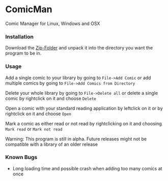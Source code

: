 # ComicMan
Comic Manager for Linux, Windows and OSX

### Installation

Download the [Zip-Folder](https://github.com/Lofter1/ComicMan/releases/latest) and unpack it into the directory you want the program to be in.

### Usage
Add a single comic to your library by going to 
`File->Add Comic`
or add multiple comics by going to
`File->Add Comics from Directory`

Delete your whole library by going to `File->Delete all` 
or delete a single comic by rightclick on it and choose `Delete`

Open a comic with your standard reading application by leftclick on it 
or by rightclick on it and choose `Open`

Mark a comic as either read or not read by rightclicking on it and choosing `Mark read` or `Mark not read`

Warning: This program is still in alpha. Future releases might not be compatible with a library of an older release

### Known Bugs
- Long loading time and possible crash when adding too many comics at once